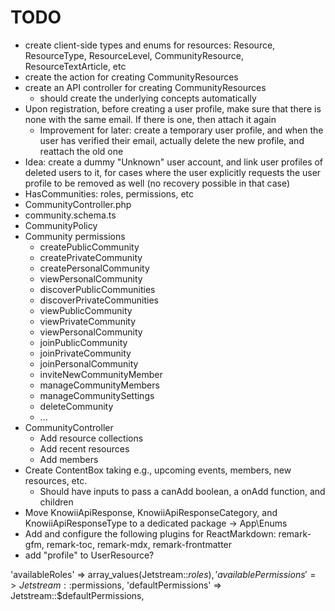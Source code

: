 # TODO

- create client-side types and enums for resources: Resource, ResourceType, ResourceLevel, CommunityResource, ResourceTextArticle, etc
- create the action for creating CommunityResources
- create an API controller for creating CommunityResources
  - should create the underlying concepts automatically
- Upon registration, before creating a user profile, make sure that there is none with the same email. If there is one, then attach it again
  - Improvement for later: create a temporary user profile, and when the user has verified their email, actually delete the new profile, and reattach the old one
- Idea: create a dummy "Unknown" user account, and link user profiles of deleted users to it, for cases where the user explicitly requests the user profile to be removed as well (no recovery possible in that case)
- HasCommunities: roles, permissions, etc
- CommunityController.php
- community.schema.ts
- CommunityPolicy
- Community permissions
  - createPublicCommunity
  - createPrivateCommunity
  - createPersonalCommunity
  - viewPersonalCommunity
  - discoverPublicCommunities
  - discoverPrivateCommunities
  - viewPublicCommunity
  - viewPrivateCommunity
  - viewPersonalCommunity
  - joinPublicCommunity
  - joinPrivateCommunity
  - joinPersonalCommunity
  - inviteNewCommunityMember
  - manageCommunityMembers
  - manageCommunitySettings
  - deleteCommunity
  - ...
- CommunityController
  - Add resource collections
  - Add recent resources
  - Add members
- Create ContentBox taking e.g., upcoming events, members, new resources, etc.
  - Should have inputs to pass a canAdd boolean, a onAdd function, and children
- Move KnowiiApiResponse, KnowiiApiResponseCategory, and KnowiiApiResponseType to a dedicated package -> App\Enums
- Add and configure the following plugins for ReactMarkdown: remark-gfm, remark-toc, remark-mdx, remark-frontmatter
- add "profile" to UserResource?

'availableRoles' => array_values(Jetstream::$roles),
'availablePermissions' => Jetstream::$permissions,
'defaultPermissions' => Jetstream::$defaultPermissions,
